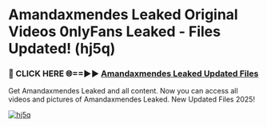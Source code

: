 # Amandaxmendes Leaked Original Videos 0nlyFans Leaked - Files Updated! (hj5q)

<h3>🔴 CLICK HERE 🌐==►► <a href="https://tinyurl.com/ehrbuxhb" rel="nofollow">Amandaxmendes Leaked Updated Files</a></h3>

Get Amandaxmendes Leaked and all content. Now you can access all videos and pictures of Amandaxmendes Leaked. New Updated Files 2025!

[![hj5q](https://i.imgur.com/lVYEuWS.gif)](https://tinyurl.com/ehrbuxhb)
